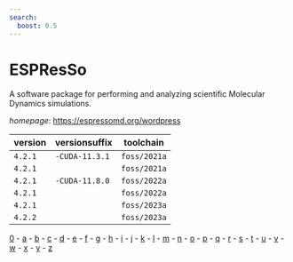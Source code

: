 ```yaml
---
search:
  boost: 0.5
---
```

# ESPResSo

A software package for performing and analyzing scientific Molecular Dynamics simulations.

*homepage*: <https://espressomd.org/wordpress>

version | versionsuffix | toolchain
--------|---------------|----------
``4.2.1`` | ``-CUDA-11.3.1`` | ``foss/2021a``
``4.2.1`` |  | ``foss/2021a``
``4.2.1`` | ``-CUDA-11.8.0`` | ``foss/2022a``
``4.2.1`` |  | ``foss/2022a``
``4.2.1`` |  | ``foss/2023a``
``4.2.2`` |  | ``foss/2023a``

[0](../0/index.md) - [a](../a/index.md) - [b](../b/index.md) - [c](../c/index.md) - [d](../d/index.md) - [e](../e/index.md) - [f](../f/index.md) - [g](../g/index.md) - [h](../h/index.md) - [i](../i/index.md) - [j](../j/index.md) - [k](../k/index.md) - [l](../l/index.md) - [m](../m/index.md) - [n](../n/index.md) - [o](../o/index.md) - [p](../p/index.md) - [q](../q/index.md) - [r](../r/index.md) - [s](../s/index.md) - [t](../t/index.md) - [u](../u/index.md) - [v](../v/index.md) - [w](../w/index.md) - [x](../x/index.md) - [y](../y/index.md) - [z](../z/index.md)

